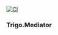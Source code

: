 [![CI](https://github.com/GabrielTrigo/Trigo.Mediator/actions/workflows/ci.yml/badge.svg)](https://github.com/GabrielTrigo/Trigo.Mediator/actions/workflows/ci.yml)
 ### Trigo.Mediator
